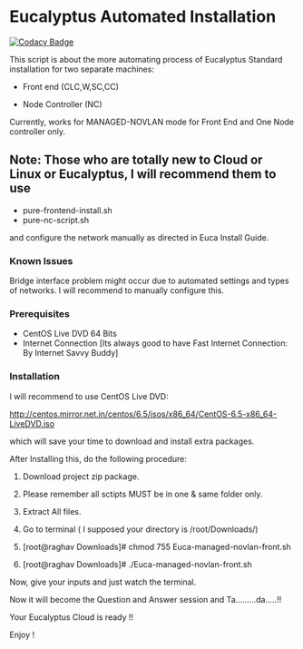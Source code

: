 Eucalyptus Automated Installation
================

[![Codacy Badge](https://api.codacy.com/project/badge/Grade/74b72b9b6f314a048f818534b7b812d4)](https://app.codacy.com/app/ram.nath241089/Eucalyptus-Automated-Installation?utm_source=github.com&utm_medium=referral&utm_content=ramlaxman/Eucalyptus-Automated-Installation&utm_campaign=Badge_Grade_Dashboard)

This script is about the more automating process of Eucalyptus Standard installation for two separate machines:

 - Front end (CLC,W,SC,CC)
  
 - Node Controller (NC)

Currently, works for MANAGED-NOVLAN mode for Front End and One Node controller only.

## Note: Those who are totally new to Cloud or Linux or Eucalyptus, I will recommend them to use 

* pure-frontend-install.sh
* pure-nc-script.sh

and configure the network manually as directed in Euca Install Guide.

### Known Issues
Bridge interface problem might occur due to automated settings and types of networks.
I will recommend to manually configure this.


### Prerequisites

  - CentOS Live DVD 64 Bits
  - Internet Connection [Its always good to have Fast Internet Connection: By Internet Savvy Buddy]


### Installation

I will recommend to use CentOS Live DVD:

http://centos.mirror.net.in/centos/6.5/isos/x86_64/CentOS-6.5-x86_64-LiveDVD.iso

which will save your time to download and install extra packages.

After Installing this, do the following procedure:

1. Download project zip package.

2. Please remember all sctipts MUST be in one & same folder only.

3. Extract All files.

4. Go to terminal ( I supposed your directory is /root/Downloads/)

5. [root@raghav Downloads]# chmod 755 Euca-managed-novlan-front.sh

6. [root@raghav Downloads]# ./Euca-managed-novlan-front.sh

Now, give your inputs and just watch the terminal.

Now it will become the Question and Answer session and Ta.........da.....!!

Your Eucalyptus Cloud is ready !!

Enjoy !
